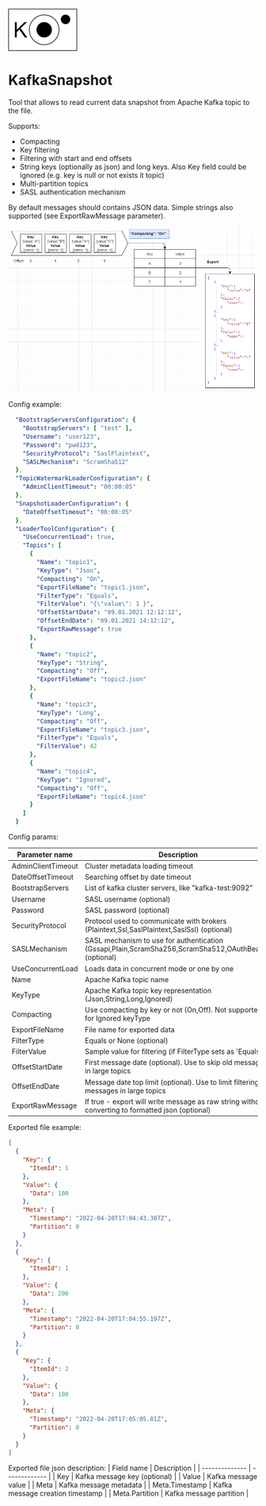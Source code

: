 ![KafkaSnapshot](logo_s.png)
# KafkaSnapshot
Tool that allows to read current data snapshot from Apache Kafka topic to the file.

Supports:
* Compacting
* Key filtering
* Filtering with start and end offsets
* String keys (optionally as json) and long keys. Also Key field could be ignored (e.g. key is null or not exists it topic)
* Multi-partition topics
* SASL authentication mechanism

By default messages should contains JSON data. Simple strings also supported (see ExportRawMessage parameter).

![Details](Case1.PNG)

Config example:

```yaml
  "BootstrapServersConfiguration": {
    "BootstrapServers": [ "test" ],
    "Username": "user123",
    "Password": "pwd123",
    "SecurityProtocol": "SaslPlaintext",
    "SASLMechanism": "ScramSha512"
  },
  "TopicWatermarkLoaderConfiguration": {
    "AdminClientTimeout": "00:00:05"
  },
  "SnapshotLoaderConfiguration": {
    "DateOffsetTimeout": "00:00:05"
  },
  "LoaderToolConfiguration": {
    "UseConcurrentLoad": true,
    "Topics": [
      {
        "Name": "topic1",
        "KeyType": "Json",
        "Compacting": "On",
        "ExportFileName": "topic1.json",
        "FilterType": "Equals",
        "FilterValue": "{\"value\": 1 }",
        "OffsetStartDate": "09.01.2021 12:12:12",
        "OffsetEndDate": "09.01.2021 14:12:12",
        "ExportRawMessage": true
      },
      {
        "Name": "topic2",
        "KeyType": "String",
        "Compacting": "Off",
        "ExportFileName": "topic2.json"
      },
      {
        "Name": "topic3",
        "KeyType": "Long",
        "Compacting": "Off",
        "ExportFileName": "topic3.json",
        "FilterType": "Equals",
        "FilterValue": 42
      },
      {
        "Name": "topic4",
        "KeyType": "Ignored",
        "Compacting": "Off",
        "ExportFileName": "topic4.json"
      }
    ]
  }
```
Config params:

| Parameter name | Description   |
| -------------- | ------------- |
| AdminClientTimeout | Cluster metadata loading timeout |
| DateOffsetTimeout | Searching offset by date timeout |
| BootstrapServers | List of kafka cluster servers, like "kafka-test:9092"  |
| Username | SASL username (optional)  |
| Password | SASL password (optional)  |
| SecurityProtocol | Protocol used to communicate with brokers (Plaintext,Ssl,SaslPlaintext,SaslSsl) (optional)  |
| SASLMechanism | SASL mechanism to use for authentication (Gssapi,Plain,ScramSha256,ScramSha512,OAuthBearer) (optional)  |
| UseConcurrentLoad | Loads data in concurrent mode or one by one |
| Name           | Apache Kafka topic name |
| KeyType        | Apache Kafka topic key representation (Json,String,Long,Ignored) |
| Compacting     | Use compacting by key or not (On,Off). Not supported for Ignored keyType |
| ExportFileName | File name for exported data  |
| FilterType | Equals or None (optional)  |
| FilterValue | Sample value for filtering (if FilterType sets as 'Equals') |
| OffsetStartDate | First message date (optional). Use to skip old messages in large topics|
| OffsetEndDate | Message date top limit (optional). Use to limit filtering messages in large topics|
| ExportRawMessage | If true - export will write message as raw string without converting to formatted json (optional)|

Exported file example:
```json
[
  {
    "Key": {
      "ItemId": 1
    },
    "Value": {
      "Data": 100
    },
    "Meta": {
      "Timestamp": "2022-04-20T17:04:43.307Z",
      "Partition": 0
    }
  },
  {
    "Key": {
      "ItemId": 1
    },
    "Value": {
      "Data": 200
    },
    "Meta": {
      "Timestamp": "2022-04-20T17:04:55.197Z",
      "Partition": 0
    }
  },
  {
    "Key": {
      "ItemId": 2
    },
    "Value": {
      "Data": 100
    },
    "Meta": {
      "Timestamp": "2022-04-20T17:05:05.81Z",
      "Partition": 0
    }
  }
]
```

Exported file json description:
| Field name | Description   |
| -------------- | ------------- |
| Key           | Kafka message key (optional) |
| Value           | Kafka message value |
| Meta           | Kafka message metadata |
| Meta.Timestamp | Kafka message creation timestamp |
| Meta.Partition | Kafka message partition |

